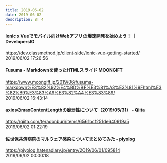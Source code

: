 ```yaml
---
title: 2019-06-02
date: 2019-06-02
description: B! 4
---
```


#### Ionic x Vueでモバイル向けWebアプリの爆速開発を始めよう！ ｜ DevelopersIO
https://dev.classmethod.jp/client-side/ionic-vue-getting-started/<br>
2019/06/02 17:26:56<br>


#### Fusuma - Markdownを使ったHTMLスライド MOONGIFT
https://www.moongift.jp/2019/06/fusuma-markdown%E3%82%92%E4%BD%BF%E3%81%A3%E3%81%9Fhtml%E3%82%B9%E3%83%A9%E3%82%A4%E3%83%89/<br>
2019/06/02 16:43:14<br>


#### axiosのmaxContentLengthの脆弱性について（2019/05/31） - Qiita
https://qiita.com/teradonburi/items/6561bcf251de640919a5<br>
2019/06/02 01:22:19<br>


#### 佐世保共済病院のマルウェア感染についてまとめてみた - piyolog
https://piyolog.hatenadiary.jp/entry/2019/06/01/095814<br>
2019/06/02 00:00:18<br>


